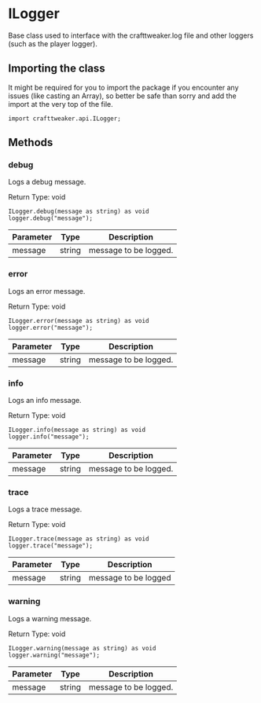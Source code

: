 # ILogger

Base class used to interface with the crafttweaker.log file and other loggers (such as the player logger).

## Importing the class

It might be required for you to import the package if you encounter any issues (like casting an Array), so better be safe than sorry and add the import at the very top of the file.
```zenscript
import crafttweaker.api.ILogger;
```


## Methods

### debug

Logs a debug message.

Return Type: void

```zenscript
ILogger.debug(message as string) as void
logger.debug("message");
```

| Parameter | Type | Description |
|-----------|------|-------------|
| message | string | message to be logged. |


### error

Logs an error message.

Return Type: void

```zenscript
ILogger.error(message as string) as void
logger.error("message");
```

| Parameter | Type | Description |
|-----------|------|-------------|
| message | string | message to be logged. |


### info

Logs an info message.

Return Type: void

```zenscript
ILogger.info(message as string) as void
logger.info("message");
```

| Parameter | Type | Description |
|-----------|------|-------------|
| message | string | message to be logged. |


### trace

Logs a trace message.

Return Type: void

```zenscript
ILogger.trace(message as string) as void
logger.trace("message");
```

| Parameter | Type | Description |
|-----------|------|-------------|
| message | string | message to be logged |


### warning

Logs a warning message.

Return Type: void

```zenscript
ILogger.warning(message as string) as void
logger.warning("message");
```

| Parameter | Type | Description |
|-----------|------|-------------|
| message | string | message to be logged. |



